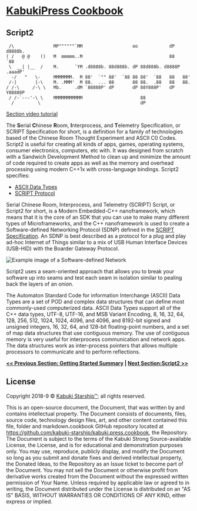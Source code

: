 # [KabukiPress Cookbook](../readme.md)

## Script2

```AsciiArt
 /\               MP""""""`MM                   oo            dP   d8888b.
( /   @ @    ()   M  mmmmm..M                                 88       `88
 \  __| |__  /    M.      `YM .d8888b. 88d888b. dP 88d888b. d8888P .aaadP'
  -/   "   \-     MMMMMMM.  M 88'  `"" 88'  `88 88 88'  `88   88   88'
 /-|       |-\    M. .MMM'  M 88.  ... 88       88 88.  .88   88   88.
/ /-\     /-\ \   Mb.     .dM `88888P' dP       dP 88Y888P'   dP   Y88888P
 / /-`---'-\ \    MMMMMMMMMMM                      88
  /         \                                      dP
```

[Section video tutorial](https://www.youtube.com/channel/UCS2vQG4gUE3vXWV_K9XScQw)

The **S**erial **C**hinese **R**oom, **I**nterprocess, and **T**elemetry Specification, or SCRIPT Specification for short, is a definition for a family of technologies based of the Chinese Room Thought Experiment and ASCII C0 Codes. Script2 is useful for creating all kinds of apps, games, operating systems, consumer electronics, computers, etc with. It was designed from scratch with a Sandwich Development Method to clean up and minimize the amount of code required to create apps as well as the memory and overhead processing using modern C++1x with cross-language bindings. Script2 specifies:

* [ASCII Data Types](https://github.com/kabuki-starship/script2/tree/master/spec/data)
* [SCRIPT Protocol](https://github.com/kabuki-starship/script2/tree/master/spec/crabs/)

Serial Chinese Room, Interprocess, and Telemetry (SCRIPT) Script, or Script2 for short, is a Modern Embedded-C++ nanoframework, which means that it is the core of an SDK that you can use to make many different types of Microframeworks, and the C++ nanoframework is used to create a Software-defined Networking Protocol (SDNP) defined in the [SCRIPT Specification](https://github.com/kabuki-starship/script2/blob/master/spec). An SDNP is best described as a protocol for a plug and play ad-hoc Internet of Things similar to a mix of USB Human Interface Devices (USB-HID) with the Boarder Gateway Protocol.

 ![Example image of a Software-defined Network](#50.sdnp_example_1.png)

Script2 uses a seam-oriented approach that allows you to break your software up into seams and test each seam in isolation similar to pealing back the layers of an onion.

The Automaton Standard Code for information Interchange (ASCII) Data Types are a set of POD and complex data structures that can define most commonly-used computerized data. ASCII Data Types support all of the C++ data types, UTF-8, UTF-16, and MSB Variant Encoding, 8, 16, 32, 64, 128, 256, 512, 1024, 1024, 4096, and 4096, and 8192-bit signed and unsigned integers, 16, 32, 64, and 128-bit floating-point numbers, and a set of map data structures that use contiguous memory. The use of contiguous memory is very useful for interprocess communication and network apps. The data structures work as inter-process pointers that allows multiple processors to communicate and to perform reflections.


**[<< Previous Section: Getting Started Summary](./summary.md) | [Next Section:Script2 >>](../Script2/readme.md)**

## License

Copyright 2018-9 © [Kabuki Starship™](https://kabukistarship.com); all rights reserved.

This is an open-source document, the Document, that was written by and contains intellectual property. The Document consists of documents, files, source code, technology design files, art, and other content contained this file, folder and markdown.cookbook GitHub repository located at <https://github.com/kabuki-starship/kabuki.press.cookbook>, the Repository. The Document is subject to the terms of the Kabuki Strong Source-available License, the License, and is for educational and demonstration purposes only. You may use, reproduce, publicly display, and modify the Document so long as you submit and donate fixes and derived intellectual property, the Donated Ideas, to the Repository as an Issue ticket to become part of the Document. You may not sell the Document or otherwise profit from derivative works created from the Document without the expressed written permission of Your Name. Unless required by applicable law or agreed to in writing, the Document distributed under the License is distributed on an "AS IS" BASIS, WITHOUT WARRANTIES OR CONDITIONS OF ANY KIND, either express or implied.
